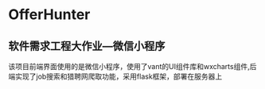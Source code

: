 # OfferHunter
## 软件需求工程大作业—微信小程序

该项目前端界面使用的是微信小程序，使用了vant的UI组件库和wxcharts组件,后端实现了job搜索和猎聘网爬取功能，采用flask框架，部署在服务器上
